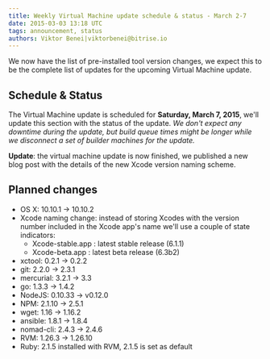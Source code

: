 ```yaml
---
title: Weekly Virtual Machine update schedule & status - March 2-7
date: 2015-03-03 13:18 UTC
tags: announcement, status
authors: Viktor Benei|viktorbenei@bitrise.io
---
```


We now have the list of pre-installed tool version changes,
we expect this to be the complete list of updates
for the upcoming Virtual Machine update.


## Schedule & Status

The Virtual Machine update is scheduled for **Saturday, March 7, 2015**,
we'll update this section with the status of the update.
*We don't expect any downtime during the update, but build queue
times might be longer while we disconnect a set of
builder machines for the update.*

**Update**: the virtual machine update is now finished,
we published a new blog post with the details of the new
Xcode version naming scheme.


## Planned changes

* OS X: 10.10.1 -> 10.10.2
* Xcode naming change: instead of storing Xcodes with the version number included in the Xcode app's name we'll use a couple of state indicators:
  * Xcode-stable.app : latest stable release (6.1.1)
  * Xcode-beta.app : latest beta release (6.3b2)
* xctool: 0.2.1 -> 0.2.2
* git: 2.2.0 -> 2.3.1
* mercurial: 3.2.1 -> 3.3
* go: 1.3.3 -> 1.4.2
* NodeJS: 0.10.33 -> v0.12.0
* NPM: 2.1.10 -> 2.5.1
* wget: 1.16 -> 1.16.2
* ansible: 1.8.1 -> 1.8.4
* nomad-cli: 2.4.3 -> 2.4.6
* RVM: 1.26.3 -> 1.26.10
* Ruby: 2.1.5 installed with RVM, 2.1.5 is set as default



